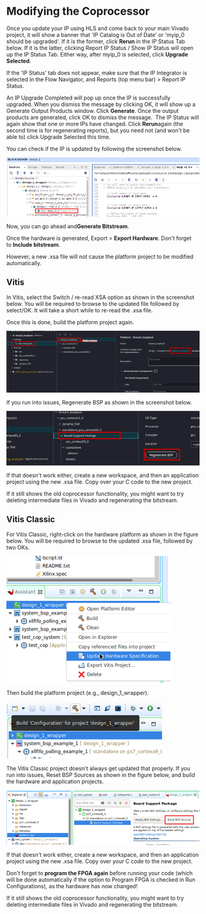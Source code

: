 # Modifying the Coprocessor

Once you update your IP using HLS and come back to your main Vivado project, it will show a banner that 'IP Catalog is Out of Date' or 'myip_0 should be upgraded'. If it is the former, click **Rerun** in the IP Status Tab below. If it is the latter, clicking Report IP Status / Show IP Status will open up the IP Status Tab. Either way, after myip_0 is selected, click **Upgrade Selected**.

If the 'IP Status' tab does not appear, make sure that the IP Integrator is selected in the Flow Navigator, and Reports (top menu bar) > Report IP Status.

An IP Upgrade Completed will pop up once the IP is successfully upgraded. When you dismiss the message by clicking OK, it will show up a Generate Output Products window. Click **Generate**. Once the output products are generated, click OK to dismiss the message.  The IP Status will again show that one or more IPs have changed. Click **Rerun**again (the second time is for regenerating reports), but you need not (and won't be able to) click Upgrade Selected this time.

You can check if the IP is updated by following the screenshot below.

![image2020-5-27_1-53-39.png](ModifyCoPro/ModifyCoPro_VivadoSources.png)

Now, you can go ahead and**Generate Bitstream**.

Once the hardware is generated, Export > **Export Hardware**. Don't forget to **Include bitstream**.

However, a new .xsa file will not cause the platform project to be modified automatically.

## Vitis

In Vitis, select the Switch / re-read XSA option as shown in the screenshot below. You will be required to browse to the updated file followed by select/OK. It will take a short while to re-read the .xsa file.

Once this is done, build the platform project again.

![ModifyCoPro_Vitis_Select_New_XSA](ModifyCoPro/ModifyCoPro_Vitis_Select_New_XSA.png)

If you run into issues, Regenerate BSP as shown in the screenshot below.

![ModifyCoPro_VitisRegenerateBSP](ModifyCoPro/ModifyCoPro_VitisRegenerateBSP.png)

If that doesn't work either, create a new workspace, and then an application project using the new .xsa file. Copy over your C code to the new project.

If it still shows the old coprocessor functionality, you might want to try deleting intermediate files in Vivado and regenerating the bitstream.

## Vitis Classic

For Vitis Classic, right-click on the hardware platform as shown in the figure below. You will be required to browse to the updated .xsa file, followed by two OKs.

![image2020-5-27_1-29-24.png](ModifyCoPro/ModifyCoPro_VitisExplorer.png)

Then build the platform project (e.g., design_1_wrapper).

![image2020-5-27_1-33-31.png](ModifyCoPro/ModifyCoPro_VitisExplorer_Build.png)

The Vitis Classic project doesn't always get updated that properly. If you run into issues, Reset BSP Sources as shown in the figure below, and build the hardware and application projects.

![image2020-5-27_10-16-46.png](ModifyCoPro/ModifyCoPro_VitisResetBSP.png)

If that doesn't work either, create a new workspace, and then an application project using the new .xsa file. Copy over your C code to the new project.

Don't forget to **program the FPGA again** before running your code (which will be done automatically if the option to Program FPGA is checked in Run Configurations), as the hardware has now changed!

If it still shows the old coprocessor functionality, you might want to try deleting intermediate files in Vivado and regenerating the bitstream.
